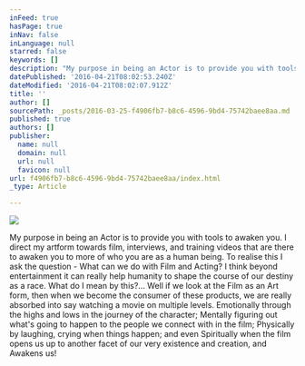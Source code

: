 ```yaml
---
inFeed: true
hasPage: true
inNav: false
inLanguage: null
starred: false
keywords: []
description: "My purpose in being an Actor is to provide you with tools to awaken you. I direct my artform towards film, interviews, and training videos that are there to awaken you to more of who you are as a human being. To realise this I ask the question - What can we do with Film and Acting? I think beyond entertainment it can really help humanity to shape the course of our destiny as a race. What do I mean by this?... Well if we look at the Film as an Art form, then when we become the consumer of these products, we are really absorbed into say watching a movie on multiple levels. Emotionally through the highs and lows in the journey of the character; Mentally figuring out what's going to happen to the people we connect with in the film; Physically by laughing, crying when things happen; and even Spiritually when the film opens us up to another facet of our very existence and creation, and Awakens us!"
datePublished: '2016-04-21T08:02:53.240Z'
dateModified: '2016-04-21T08:02:07.912Z'
title: ''
author: []
sourcePath: _posts/2016-03-25-f4906fb7-b8c6-4596-9bd4-75742baee8aa.md
published: true
authors: []
publisher:
  name: null
  domain: null
  url: null
  favicon: null
url: f4906fb7-b8c6-4596-9bd4-75742baee8aa/index.html
_type: Article

---
```

![](https://the-grid-user-content.s3-us-west-2.amazonaws.com/f3a14acb-6388-4c80-a19d-7807c0a6a334.jpg)

My purpose in being an Actor is to provide you with tools to awaken you. I direct my artform towards film, interviews, and training videos that are there to awaken you to more of who you are as a human being. To realise this I ask the question - What can we do with Film and Acting? I think beyond entertainment it can really help humanity to shape the course of our destiny as a race. What do I mean by this?... Well if we look at the Film as an Art form, then when we become the consumer of these products, we are really absorbed into say watching a movie on multiple levels. Emotionally through the highs and lows in the journey of the character; Mentally figuring out what's going to happen to the people we connect with in the film; Physically by laughing, crying when things happen; and even Spiritually when the film opens us up to another facet of our very existence and creation, and Awakens us!
